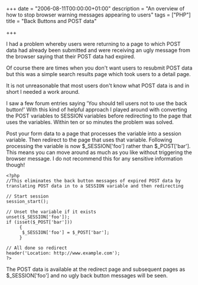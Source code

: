 +++
date = "2006-08-11T00:00:00+01:00"
description = "An overview of how to stop browser warning messages appearing to users"
tags = ["PHP"]
title = "Back Buttons and POST data"

+++

I had a problem whereby users were returning to a page to which POST data had already been submitted and were receiving an ugly message from the browser saying that their POST data had expired. 

Of course there are times when you don't want users to resubmit POST data but this was a simple search results page which took users to a detail page.

It is not unreasonable that most users don't know what POST data is and in short I needed a work around.

I saw a few forum entries saying 'You should tell users not to use the back button!' With this kind of helpful approach I played around with converting the POST variables to SESSION variables before redirecting to the page that uses the variables. Within ten or so minutes the problem was solved. 

Post your form data to a page that processes the variable into a session variable. Then redirect to the page that uses that variable. Following processing the variable is now $\_SESSION['foo'] rather than $\_POST['bar']. This means you can move around as much as you like without triggering the browser message. I do not recommend this for any sensitive information though!

    <?php
    //This eliminates the back button messages of expired POST data by translating POST data in to a SESSION variable and then redirecting

    // Start session
    session_start(); 

    // Unset the variable if it exists 
    unset($_SESSION['foo']);
    if (isset($_POST['bar']))  	
         {
          $_SESSION['foo'] = $_POST['bar'];
         }

    // All done so redirect  
    header('Location: http://www.example.com');
    ?>

The POST data is available at the redirect page and subsequent pages as $_SESSION['foo'] and no ugly back button messages will be seen.
